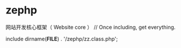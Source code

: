 # zephp
网站开发核心框架（ Website core ）
// Once including, get everything.

include dirname(__FILE__) . '/zephp/zz.class.php';




